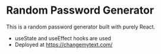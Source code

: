 # Random Password Generator

This is a random password generator built with purely React.

- useState and useEffect hooks are used
- Deployed at https://changemytext.com/

